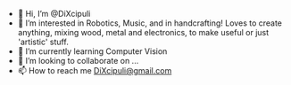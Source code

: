 - 👋 Hi, I’m @DiXcipuli
- 👀 I’m interested in Robotics, Music, and in handcrafting! Loves to create anything, mixing wood, metal and electronics, to make useful or just 'artistic' stuff.
- 🌱 I’m currently learning Computer Vision
- 💞️ I’m looking to collaborate on ...
- 📫 How to reach me DiXcipuli@gmail.com
